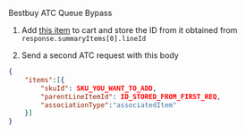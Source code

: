 Bestbuy ATC Queue Bypass

1. Add [this item](https://www.bestbuy.com/site/apple-free-apple-music-for-6-months-new-subscribers-only/6451501.p?skuId=6451501) to cart and store the ID from it obtained from `response.summaryItems[0].lineId`

2. Send a second ATC request with this body
```json
{
    "items":[{
        "skuId": SKU_YOU_WANT_TO_ADD,
        "parentLineItemId": ID_STORED_FROM_FIRST_REQ,
        "associationType":"associatedItem"
    }]
}
```